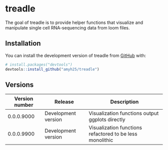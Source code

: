 
<!-- README.md is generated from README.Rmd. Please edit that file -->

# treadle

<!-- badges: start -->

<!-- badges: end -->

The goal of treadle is to provide helper functions that visualize and
manipulate single cell RNA-sequencing data from loom files.

## Installation

You can install the development version of treadle from
[GitHub](https://github.com/) with:

``` r
# install.packages("devtools")
devtools::install_github("amyh25/treadle")
```

<!-- ## Example -->

<!-- This is a basic example which shows you how to solve a common problem: -->

<!-- ```{r example} -->

<!-- library(treadle) -->

<!-- ## basic example code -->

<!-- ``` -->

## Versions

| Version number | Release             | Description                                              |
| -------------- | ------------------- | -------------------------------------------------------- |
| 0.0.0.9000     | Development version | Visualization functions output ggplots directly          |
| 0.0.0.9900     | Development version | Visualization functions refactored to be less monolithic |

